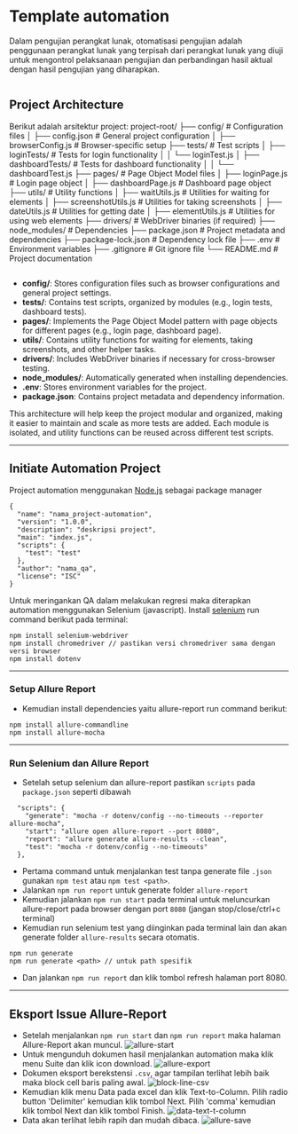 # Template automation
Dalam pengujian perangkat lunak, otomatisasi pengujian adalah penggunaan perangkat lunak yang terpisah dari perangkat lunak yang diuji untuk mengontrol pelaksanaan pengujian dan perbandingan hasil aktual dengan hasil pengujian yang diharapkan.

```
```
## Project Architecture
Berikut adalah arsitektur project:
project-root/
├── config/                     # Configuration files
│   ├── config.json             # General project configuration
│   ├── browserConfig.js        # Browser-specific setup
├── tests/                      # Test scripts
│   ├── loginTests/             # Tests for login functionality
│   │   └── loginTest.js
│   ├── dashboardTests/         # Tests for dashboard functionality
│   │   └── dashboardTest.js
├── pages/                      # Page Object Model files
│   ├── loginPage.js            # Login page object
│   ├── dashboardPage.js        # Dashboard page object
├── utils/                      # Utility functions
│   ├── waitUtils.js            # Utilities for waiting for elements
│   ├── screenshotUtils.js      # Utilities for taking screenshots 
│   ├── dateUtils.js            # Utilities for getting date 
│   ├── elementUtils.js         # Utilities for using web elements
├── drivers/                    # WebDriver binaries (if required)
├── node_modules/               # Dependencies
├── package.json                # Project metadata and dependencies
├── package-lock.json           # Dependency lock file
├── .env                        # Environment variables
├── .gitignore                  # Git ignore file
└── README.md                   # Project documentation
```
```

- **config/**: Stores configuration files such as browser configurations and general project settings.
- **tests/**: Contains test scripts, organized by modules (e.g., login tests, dashboard tests).
- **pages/**: Implements the Page Object Model pattern with page objects for different pages (e.g., login page, dashboard page).
- **utils/**: Contains utility functions for waiting for elements, taking screenshots, and other helper tasks.
- **drivers/**: Includes WebDriver binaries if necessary for cross-browser testing.
- **node_modules/**: Automatically generated when installing dependencies.
- **.env**: Stores environment variables for the project.
- **package.json**: Contains project metadata and dependency information.

This architecture will help keep the project modular and organized, making it easier to maintain and scale as more tests are added. Each module is isolated, and utility functions can be reused across different test scripts.

---

## Initiate Automation Project
Project automation menggunakan [Node.js](https://nodejs.org/en/download) sebagai package manager
```
{
  "name": "nama_project-automation",
  "version": "1.0.0",
  "description": "deskripsi project",
  "main": "index.js",
  "scripts": {
    "test": "test"
  },
  "author": "nama_qa",
  "license": "ISC"
}
```
Untuk meringankan QA dalam melakukan regresi maka diterapkan automation menggunakan Selenium (javascript). Install [selenium](https://www.selenium.dev/) run command berikut pada terminal:
```
npm install selenium-webdriver
npm install chromedriver // pastikan versi chromedriver sama dengan versi browser
npm install dotenv
```
---
### Setup Allure Report
- Kemudian install dependencies yaitu allure-report run command berikut:
```
npm install allure-commandline
npm install allure-mocha
```

---

### Run Selenium dan Allure Report
- Setelah setup selenium dan allure-report pastikan `scripts` pada `package.json` seperti dibawah
```
  "scripts": {
    "generate": "mocha -r dotenv/config --no-timeouts --reporter allure-mocha",
    "start": "allure open allure-report --port 8080",
    "report": "allure generate allure-results --clean",
    "test": "mocha -r dotenv/config --no-timeouts"
  },
```
- Pertama command untuk menjalankan test tanpa generate file `.json` gunakan `npm test` atau `npm test <path>`.
- Jalankan `npm run report` untuk generate folder `allure-report` 
- Kemudian jalankan `npm run start` pada terminal untuk meluncurkan allure-report pada browser dengan port `8080` (jangan stop/close/ctrl+c terminal)
- Kemudian run selenium test yang diinginkan pada terminal lain dan akan generate folder `allure-results` secara otomatis.
```
npm run generate
npm run generate <path> // untuk path spesifik
```
- Dan jalankan `npm run report` dan klik tombol refresh halaman port 8080.

---
## Eksport Issue Allure-Report
- Setelah menjalankan `npm run start` dan `npm run report` maka halaman Allure-Report akan muncul. ![allure-start](template-automation/data/source/allure-start.png)
- Untuk mengunduh dokumen hasil menjalankan automation maka klik menu Suite dan klik icon download. ![allure-export](https://gitlab.javan.co.id/automation-test/template-automation/-/blob/main/data/source/allure-export-button.PNG)
- Dokumen eksport berekstensi `.csv`, agar tampilan terlihat lebih baik maka block cell baris paling awal. ![block-line-csv](https://gitlab.javan.co.id/automation-test/template-automation/-/blob/main/data/source/block-semualine.png)
- Kemudian klik menu Data pada excel dan klik Text-to-Column. Pilih radio button 'Delimiter' kemudian klik tombol Next. Pilih 'comma' kemudian klik tombol Next dan klik tombol Finish. ![data-text-t-column](https://gitlab.javan.co.id/automation-test/template-automation/-/blob/main/data/source/klik-data-text-to-column.png)
- Data akan terlihat lebih rapih dan mudah dibaca. ![allure-save](https://gitlab.javan.co.id/automation-test/template-automation/-/blob/main/data/source/save.JPG)
